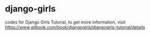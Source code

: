 # django-girls
codes for Django Girls Tutorial, to get more information, visit https://www.gitbook.com/book/djangogirls/djangogirls-tutorial/details
